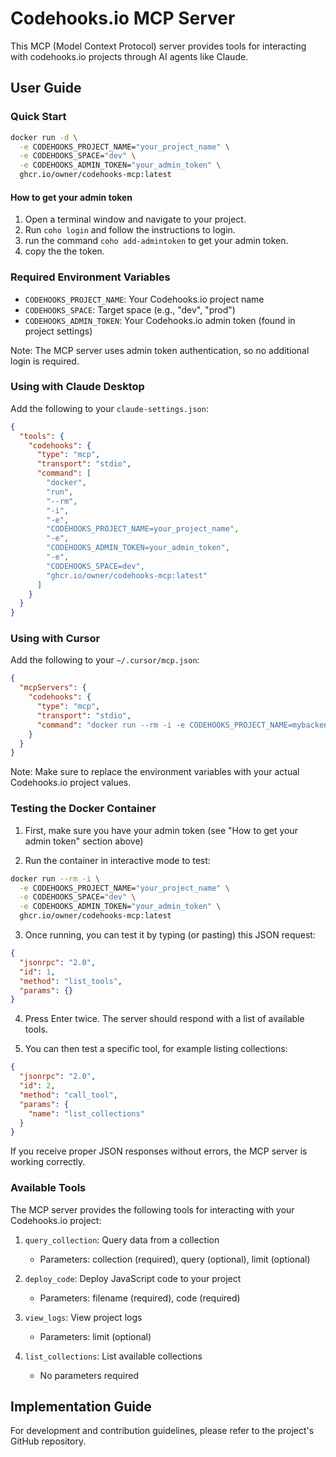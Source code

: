 # Codehooks.io MCP Server

This MCP (Model Context Protocol) server provides tools for interacting with codehooks.io projects through AI agents like Claude.

## User Guide

### Quick Start

```bash
docker run -d \
  -e CODEHOOKS_PROJECT_NAME="your_project_name" \
  -e CODEHOOKS_SPACE="dev" \
  -e CODEHOOKS_ADMIN_TOKEN="your_admin_token" \
  ghcr.io/owner/codehooks-mcp:latest
```

#### How to get your admin token

1. Open a terminal window and navigate to your project.
2. Run `coho login` and follow the instructions to login.
3. run the command `coho add-admintoken` to get your admin token.
4. copy the the token.

### Required Environment Variables

- `CODEHOOKS_PROJECT_NAME`: Your Codehooks.io project name
- `CODEHOOKS_SPACE`: Target space (e.g., "dev", "prod")
- `CODEHOOKS_ADMIN_TOKEN`: Your Codehooks.io admin token (found in project settings)

Note: The MCP server uses admin token authentication, so no additional login is required.

### Using with Claude Desktop

Add the following to your `claude-settings.json`:

```json
{
  "tools": {
    "codehooks": {
      "type": "mcp",
      "transport": "stdio",
      "command": [
        "docker",
        "run",
        "--rm",
        "-i",
        "-e",
        "CODEHOOKS_PROJECT_NAME=your_project_name",
        "-e",
        "CODEHOOKS_ADMIN_TOKEN=your_admin_token",
        "-e",
        "CODEHOOKS_SPACE=dev",
        "ghcr.io/owner/codehooks-mcp:latest"
      ]
    }
  }
}
```

### Using with Cursor

Add the following to your `~/.cursor/mcp.json`:

```json
{
  "mcpServers": {
    "codehooks": {
      "type": "mcp",
      "transport": "stdio",
      "command": "docker run --rm -i -e CODEHOOKS_PROJECT_NAME=mybackend-fatb -e CODEHOOKS_ADMIN_TOKEN=72d4fd18a79be99c5cbfbf7dbe454093-c2516bb39524 -e CODEHOOKS_SPACE=dev ghcr.io/restdb/codehooks-mcp:latest"
    }
  }
}
```

Note: Make sure to replace the environment variables with your actual Codehooks.io project values.

### Testing the Docker Container

1. First, make sure you have your admin token (see "How to get your admin token" section above)

2. Run the container in interactive mode to test:

```bash
docker run --rm -i \
  -e CODEHOOKS_PROJECT_NAME="your_project_name" \
  -e CODEHOOKS_SPACE="dev" \
  -e CODEHOOKS_ADMIN_TOKEN="your_admin_token" \
  ghcr.io/owner/codehooks-mcp:latest
```

3. Once running, you can test it by typing (or pasting) this JSON request:

```json
{
  "jsonrpc": "2.0",
  "id": 1,
  "method": "list_tools",
  "params": {}
}
```

4. Press Enter twice. The server should respond with a list of available tools.

5. You can then test a specific tool, for example listing collections:

```json
{
  "jsonrpc": "2.0",
  "id": 2,
  "method": "call_tool",
  "params": {
    "name": "list_collections"
  }
}
```

If you receive proper JSON responses without errors, the MCP server is working correctly.

### Available Tools

The MCP server provides the following tools for interacting with your Codehooks.io project:

1. `query_collection`: Query data from a collection

   - Parameters: collection (required), query (optional), limit (optional)

2. `deploy_code`: Deploy JavaScript code to your project

   - Parameters: filename (required), code (required)

3. `view_logs`: View project logs

   - Parameters: limit (optional)

4. `list_collections`: List available collections
   - No parameters required

## Implementation Guide

For development and contribution guidelines, please refer to the project's GitHub repository.
